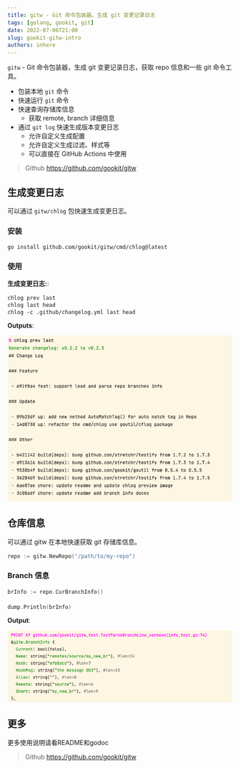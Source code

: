 ```yaml
---
title: gitw - Git 命令包装器，生成 git 变更记录日志
tags: [golang, gookit, git]
date: 2022-07-06T21:00
slug: gookit-gitw-intro
authors: inhere
---
```



`gitw` - Git 命令包装器，生成 git 变更记录日志，获取 repo 信息和一些 git 命令工具。

- 包装本地 `git` 命令
- 快速运行 `git` 命令
- 快速查询存储库信息
  - 获取 remote, branch 详细信息
- 通过 `git log` 快速生成版本变更日志
  - 允许自定义生成配置
  - 允许自定义生成过滤、样式等
  - 可以直接在 GitHub Actions 中使用

<!--truncate-->

> Github https://github.com/gookit/gitw

## 生成变更日志

可以通过 `gitw/chlog` 包快速生成变更日志。


### 安装

```shell
go install github.com/gookit/gitw/cmd/chlog@latest
```

### 使用

**生成变更日志:**:

```shell
chlog prev last
chlog last head
chlog -c .github/changelog.yml last head
```

**Outputs**:

![chlog-demo](https://raw.githubusercontent.com/gookit/gitw/main/_examples/images/chlog-demo.png)


## 仓库信息

可以通过 gitw 在本地快速获取 git 存储库信息。

```go
repo := gitw.NewRepo("/path/to/my-repo")
```

### Branch 信息

```go
brInfo := repo.CurBranchInfo()

dump.Println(brInfo)
```

**Output**:

![one-remote-info](https://raw.githubusercontent.com/gookit/gitw/main/_examples/images/one-branch-info.png)

## 更多

更多使用说明请看README和godoc

> Github https://github.com/gookit/gitw